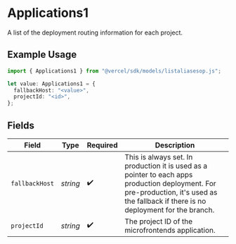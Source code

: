 # Applications1

A list of the deployment routing information for each project.

## Example Usage

```typescript
import { Applications1 } from "@vercel/sdk/models/listaliasesop.js";

let value: Applications1 = {
  fallbackHost: "<value>",
  projectId: "<id>",
};
```

## Fields

| Field                                                                                                                                                                                 | Type                                                                                                                                                                                  | Required                                                                                                                                                                              | Description                                                                                                                                                                           |
| ------------------------------------------------------------------------------------------------------------------------------------------------------------------------------------- | ------------------------------------------------------------------------------------------------------------------------------------------------------------------------------------- | ------------------------------------------------------------------------------------------------------------------------------------------------------------------------------------- | ------------------------------------------------------------------------------------------------------------------------------------------------------------------------------------- |
| `fallbackHost`                                                                                                                                                                        | *string*                                                                                                                                                                              | :heavy_check_mark:                                                                                                                                                                    | This is always set. In production it is used as a pointer to each apps production deployment. For pre-production, it's used as the fallback if there is no deployment for the branch. |
| `projectId`                                                                                                                                                                           | *string*                                                                                                                                                                              | :heavy_check_mark:                                                                                                                                                                    | The project ID of the microfrontends application.                                                                                                                                     |